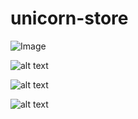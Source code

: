 # unicorn-store

![Image](../tree/master/capturas/Capturar.PNG?raw=true)

![alt text](https://github.com/EstherCecilia/unicorn-store/tree/master/capturas/Capturar.PNG?raw=true)

![alt text](https://github.com/EstherCecilia/unicorn-store/tree/master/capturas/Capturar2.PNG?raw=true)

![alt text](https://github.com/EstherCecilia/unicorn-store/tree/master/capturas/Capturar3.PNG?raw=true)
